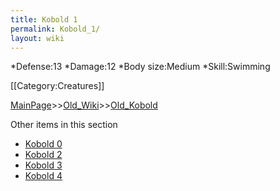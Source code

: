 ```yaml
---
title: Kobold 1
permalink: Kobold_1/
layout: wiki
---
```

*Defense:13
*Damage:12
*Body size:Medium
*Skill:Swimming

[[Category:Creatures]]

[MainPage](/keeperrl_wiki/ "wikilink")>>[Old_Wiki](/keeperrl_wiki/Old_Wiki "wikilink")>>[Old_Kobold](/keeperrl_wiki/Old_Kobold "wikilink")

Other items in this section
-    [Kobold 0](/keeperrl_wiki/Kobold_0 "wikilink")
-    [Kobold 2](/keeperrl_wiki/Kobold_2 "wikilink")
-    [Kobold 3](/keeperrl_wiki/Kobold_3 "wikilink")
-    [Kobold 4](/keeperrl_wiki/Kobold_4 "wikilink")
